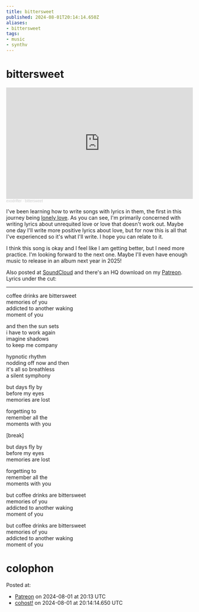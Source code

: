 ```yaml
---
title: bittersweet
published: 2024-08-01T20:14:14.650Z
aliases:
- bittersweet
tags:
- music
- synthv
---
```


# bittersweet

<iframe width="100%" height="300" scrolling="no" frameborder="no" src="https://w.soundcloud.com/player/?url=https%3A//api.soundcloud.com/tracks/1886756244&color=%23ff5500&auto_play=false&hide_related=false&show_comments=true&show_user=true&show_reposts=false&show_teaser=true&visual=true"></iframe><div style="font-size: 10px; color: #cccccc;line-break: anywhere;word-break: normal;overflow: hidden;white-space: nowrap;text-overflow: ellipsis; font-family: Interstate,Lucida Grande,Lucida Sans Unicode,Lucida Sans,Garuda,Verdana,Tahoma,sans-serif;font-weight: 100;"><a href="https://soundcloud.com/exodrifter" title="exodrifter" target="_blank" style="color: #cccccc; text-decoration: none;">exodrifter</a> · <a href="https://soundcloud.com/exodrifter/bittersweet" title="bittersweet" target="_blank" style="color: #cccccc; text-decoration: none;">bittersweet</a></div>

I've been learning how to write songs with lyrics in them, the first in this journey being [lonely love](https://cohost.org/exodrifter/post/4898265-lonely-love). As you can see, I'm primarily concerned with writing lyrics about unrequited love or love that doesn't work out. Maybe one day I'll write more positive lyrics about love, but for now this is all that I've experienced so it's what I'll write. I hope you can relate to it.

I think this song is okay and I feel like I am getting better, but I need more practice. I'm looking forward to the next one. Maybe I'll even have enough music to release in an album next year in 2025!

Also posted at [SoundCloud](https://soundcloud.com/exodrifter/bittersweet) and there's an HQ download on my [Patreon](https://www.patreon.com/posts/109280432). Lyrics under the cut:

---

coffee drinks are bittersweet<br/>
memories of you<br/>
addicted to another waking<br/>
moment of you<br/>

and then the sun sets<br/>
i have to work again<br/>
imagine shadows<br/>
to keep me company<br/>

hypnotic rhythm<br/>
nodding off now and then<br/>
it's all so breathless<br/>
a silent symphony<br/>

but days fly by<br/>
before my eyes<br/>
memories are lost<br/>

forgetting to<br/>
remember all the<br/>
moments with you<br/>

\[break\]

but days fly by<br/>
before my eyes<br/>
memories are lost<br/>

forgetting to<br/>
remember all the<br/>
moments with you<br/>

but coffee drinks are bittersweet<br/>
memories of you<br/>
addicted to another waking<br/>
moment of you<br/>

but coffee drinks are bittersweet<br/>
memories of you<br/>
addicted to another waking<br/>
moment of you<br/>

# colophon

Posted at:
- [Patreon](https://www.patreon.com/posts/109280432) on 2024-08-01 at 20:13 UTC
- [cohost!](https://cohost.org/exodrifter/post/7126617-bittersweet) on 2024-08-01 at 20:14:14.650 UTC
